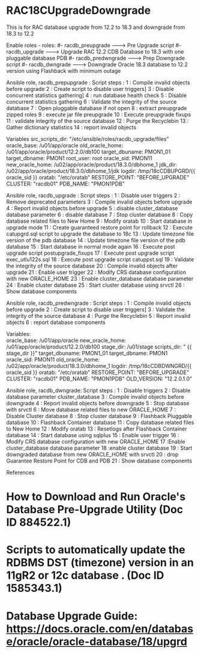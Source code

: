 # RAC18CUpgradeDowngrade
This is for RAC database upgrade from 12.2 to 18.3 and downgrade from 18.3 to 12.2

Enable roles - 
  roles:
   #- racdb_preupgrade             ---> Pre Upgrade script
   #- racdb_upgrade                ---> Upgrade RAC 12.2 CDB Database to 18.3 with one pluggable database PDB
   #- racdb_predwngrade            ---> Prep Downgrade script
   #- racdb_dwngrade               ---> Downgrade Oracle 18.3 database to 12.2 version using Flashback with minimum outage

Ansible role, racdb_prepupgrade :
Script steps  : 1  : Compile invalid objects before upgrade
                2  : Create script to disable user triggers]
                3  : Disable concurrent statistics gathering]
                4  : run database health check
                5  : Disable concurrent statistics gathering
                6  : Validate the integrity of the source database
                7  : Open pluggable database if not open
                8  : extract preupgrade zipped roles
                9  : execute jar file preupgrade
                10 : Execute preupgrade fixups
		            11 : validate integrity of the source database
                12 : Purge the Recyclebin
                13 : Gather dictionary statistics
                14 : report invalid objects

Variables
src_scripts_dir:   "/etc/ansible/roles/racdb_upgrade/files"
oracle_base:       /u01/app/oracle
old_oracle_home:   /u01/app/oracle/product/12.2.0/db100
target_dbuname:    PMON1_01
target_dbname:     PMON1
root_user:         root
oracle_sid:        PMON11
new_oracle_home:   /u02/app/oracle/product/18.3.0/dbhome_1
jdk_dir:           /u02/app/oracle/product/18.3.0/dbhome_1/jdk
logdir:            /tmp/18cCDBUPGRD/{{ oracle_sid }}
oratab:            "/etc/oratab"
RESTORE_POINT:     "BEFORE_UPGRADE"
CLUSTER:           "racdb01"
PDB_NAME:          "PMON1PDB"
             	
Ansible role, racdb_upgrade :
Script steps  : 1  : Disable user triggers
                2  : Remove deprecated parameters
                3  : Compile invalid objects before upgrade
                4  : Report invalid objects before upgrade
                5  : disable cluster_database database parameter
                6  : disable database
				        7  : Stop cluster database
               	8  : Copy database related files to New Home
				        9  : Modify oratab
                10 : Start database in upgrade mode
                11 : Create guaranteed restore point for rollback
                12 : Execute catupgrd.sql script to upgrade the database to 18c
				        13 : Update timezone file version of the pdb database
				        14 : Update timezone file version of the pdb database
                15 : Start database in normal mode again
                16 : Execute post upgrade script postupgrade_fixups
		            17 : Execute post upgrade script exec_utlu122s.sql
                18 : Execute post upgrade script catuppst.sql
				        19 : Validate the integrity of the source database
                20 : Compile invalid objects after upgrade
				        21 : Enable user trigger
				        22 : Modify CRS database configuration with new ORACLE_HOME
				        23 : Enable cluster_database database parameter 
				        24 : Enable cluster database
				        25 : Start cluster database using srvctl 
				        26 : Show database components

Ansible role, racdb_predwngrade :
Script steps  : 1  : Compile invalid objects before upgrade
                2  : Create script to disable user triggers]
                3  : Validate the integrity of the source database
                4  : Purge the Recyclebin
                5  : Report invalid objects
                6  : report database components
 
 
Variables:		  
oracle_base:        /u01/app/oracle
new_oracle_home:    /u01/app/oracle/product/12.2.0/db100
stage_dir:          /u01/stage
scripts_dir:        " {{ stage_dir }}"
target_dbuname:     PMON1_01
target_dbname:      PMON1
oracle_sid:        PMON11
old_oracle_home:    /u02/app/oracle/product/18.3.0/dbhome_1
logdir:             /tmp/18cCDBDWNGRD/{{ oracle_sid }}
oratab:             "/etc/oratab"
RESTORE_POINT:      "BEFORE_UPGRADE"
CLUSTER:            "racdb01"
PDB_NAME:           "PMON1PDB"
OLD_VERSION:        "12.2.0.1.0"

			
Ansible role, racdb_dwngrade:
Script steps  : 1  : Disable triggers
                2  : Disable database parameter cluster_database
                3  : Compile invalid objects before downgrade
                4  : Report invalid objects before downgrade
                5  : Stop database with srvctl
                6  : Move database related files to new ORACLE_HOME
                7  : Disable Cluster database
                8  : Stop cluster database
                9  : Flashback Pluggable database 
                10 : Flashback Container database 
                11 : Copy database related files to New Home
				        12 : Modify oratab
                13 : Resetlogs after Flashback Container database
                14 : Start database using sqlplus 
                15 : Enable user trigger 
                16 : Modify CRS database configuration with new ORACLE_HOME
				        17 :Enable cluster_database database parameter
				        18 :enable cluster database
                19 : Start downgraded database from new ORACLE_HOME with srvctl
                20 : drop Guarantee Restore Point for CDB and PDB
                21 : Show database components
                
References
# How to Download and Run Oracle's Database Pre-Upgrade Utility (Doc ID 884522.1)
# Scripts to automatically update the RDBMS DST (timezone) version in an 11gR2 or 12c database . (Doc ID 1585343.1)
# Database Upgrade Guide: https://docs.oracle.com/en/database/oracle/oracle-database/18/upgrd
